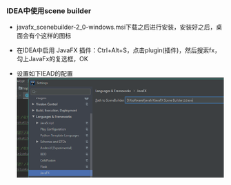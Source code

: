 ### IDEA中使用scene builder

- javafx_scenebuilder-2_0-windows.msi下载之后进行安装，安装好之后，桌面会有个这样的图标

-   在IDEA中启用 JavaFX 插件：Ctrl+Alt+S，点击plugin(插件)，然后搜索fx，勾上JavaFx的复选框，OK 
- 设置如下IEAD的配置![image-20191122210707609](Untitled.assets/image-20191122210707609.png)

